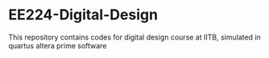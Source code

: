 # EE224-Digital-Design
 This repository contains codes for digital design course at IITB, simulated in quartus altera prime software
